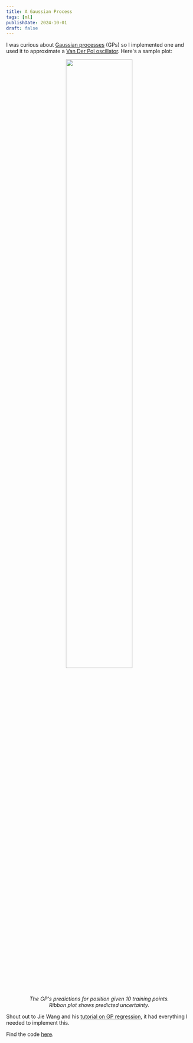 ```yaml
---
title: A Gaussian Process 
tags: [ml]
publishDate: 2024-10-01
draft: false
---
```


I was curious about [Gaussian processes](https://en.wikipedia.org/wiki/Gaussian_process) (GPs) so I implemented one and used it to approximate a [Van Der Pol oscillator](https://en.wikipedia.org/wiki/Van_der_Pol_oscillator).
Here's a sample plot: 

<figure style="text-align: center;">
  <img src="media/gp_10p.jpg" alt="" style="width:65%">
  <figcaption style="max-width: 95%; margin: auto;"><em>The GP's predictions for position given 10 training points. Ribbon plot shows predicted uncertainty.</em></figcaption>
</figure>

Shout out to Jie Wang and his [tutorial on GP regression](https://arxiv.org/abs/2009.10862v5), 
it had everything I needed to implement this.

Find the code [here](https://github.com/fernandopalafox/gp).